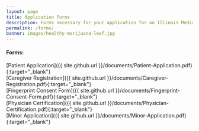 ```yaml
---
layout: page
title: Application Forms
description: Forms necessary for your application for an Illinois Medical Cannabis Card
permalink: /forms/
banner: images/healthy-marijuana-leaf.jpg
---
```


#### Forms:

[Patient Application]({{ site.github.url }}/documents/Patient-Application.pdf){:target="_blank"}  
[Caregiver Registration]({{ site.github.url }}/documents/Caregiver-Registration.pdf){:target="_blank"}  
[Fingerprint Consent Form]({{ site.github.url }}/documents/Fingerprint-Consent-Form.pdf){:target="_blank"}  
[Physician Certification]({{ site.github.url }}/documents/Physician-Certification.pdf){:target="_blank"}  
[Minor Application]({{ site.github.url }}/documents/Minor-Application.pdf){:target="_blank"}  

